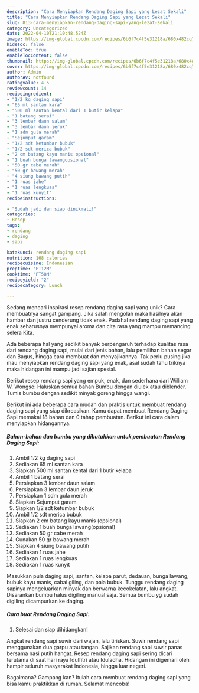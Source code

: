 ```yaml
---
description: "Cara Menyiapkan Rendang Daging Sapi yang Lezat Sekali"
title: "Cara Menyiapkan Rendang Daging Sapi yang Lezat Sekali"
slug: 813-cara-menyiapkan-rendang-daging-sapi-yang-lezat-sekali
category: Uncategorized
date: 2022-04-10T21:10:48.524Z
image: https://img-global.cpcdn.com/recipes/6b6f7c4f5e31218a/680x482cq70/rendang-daging-sapi-foto-resep-utama.jpg
hideToc: false
enableToc: true
enableTocContent: false
thumbnail: https://img-global.cpcdn.com/recipes/6b6f7c4f5e31218a/680x482cq70/rendang-daging-sapi-foto-resep-utama.jpg
cover: https://img-global.cpcdn.com/recipes/6b6f7c4f5e31218a/680x482cq70/rendang-daging-sapi-foto-resep-utama.jpg
author: Admin
authorAv: notfound
ratingvalue: 4.5
reviewcount: 14
recipeingredient:
- "1/2 kg daging sapi"
- "65 ml santan kara"
- "500 ml santan kental dari 1 butir kelapa"
- "1 batang serai"
- "3 lembar daun salam"
- "3 lembar daun jeruk"
- "1 sdm gula merah"
- "Sejumput garam"
- "1/2 sdt ketumbar bubuk"
- "1/2 sdt merica bubuk"
- "2 cm batang kayu manis opsional"
- "1 buah bunga lawangopsional"
- "50 gr cabe merah"
- "50 gr bawang merah"
- "4 siung bawang putih"
- "1 ruas jahe"
- "1 ruas lengkuas"
- "1 ruas kunyit"
recipeinstructions:

- "Sudah jadi dan siap dinikmati!"
categories:
- Resep
tags:
- rendang
- daging
- sapi

katakunci: rendang daging sapi 
nutrition: 168 calories
recipecuisine: Indonesian
preptime: "PT12M"
cooktime: "PT58M"
recipeyield: "2"
recipecategory: Lunch

---
```





Sedang mencari inspirasi resep rendang daging sapi yang unik? Cara membuatnya sangat gampang. Jika salah mengolah maka hasilnya akan hambar dan justru cenderung tidak enak. Padahal rendang daging sapi yang enak seharusnya mempunyai aroma dan cita rasa yang mampu memancing selera Kita.





Ada beberapa hal yang sedikit banyak berpengaruh terhadap kualitas rasa dari rendang daging sapi, mulai dari jenis bahan, lalu pemilihan bahan segar dan Bagus, hingga cara membuat dan menyajikannya. Tak perlu pusing jika mau menyiapkan rendang daging sapi yang enak,      asal sudah tahu triknya maka hidangan ini mampu jadi sajian spesial.














Berikut resep rendang sapi yang empuk, enak, dan sederhana dari William W. Wongso: Haluskan semua bahan Bumbu dengan diulek atau diblender. Tumis bumbu dengan sedikit minyak goreng hingga wangi.






Berikut ini ada beberapa cara mudah dan praktis untuk membuat rendang daging sapi yang siap dikreasikan. Kamu dapat membuat Rendang Daging Sapi memakai 18 bahan dan 0 tahap pembuatan. Berikut ini cara dalam menyiapkan hidangannya.

<!--inarticleads1-->

##### Bahan-bahan dan bumbu yang dibutuhkan untuk pembuatan Rendang Daging Sapi:

1. Ambil 1/2 kg daging sapi
1. Sediakan 65 ml santan kara
1. Siapkan 500 ml santan kental dari 1 butir kelapa
1. Ambil 1 batang serai
1. Persiapkan 3 lembar daun salam
1. Persiapkan 3 lembar daun jeruk
1. Persiapkan 1 sdm gula merah
1. Siapkan Sejumput garam
1. Siapkan 1/2 sdt ketumbar bubuk
1. Ambil 1/2 sdt merica bubuk
1. Siapkan 2 cm batang kayu manis (opsional)
1. Sediakan 1 buah bunga lawang(opsional)
1. Sediakan 50 gr cabe merah
1. Gunakan 50 gr bawang merah
1. Siapkan 4 siung bawang putih
1. Sediakan 1 ruas jahe
1. Sediakan 1 ruas lengkuas
1. Sediakan 1 ruas kunyit


Masukkan pula daging sapi, santan, kelapa parut, dedauan, bunga lawang, bubuk kayu manis, cabai giling, dan pala bubuk. Tunggu rendang daging sapinya mengeluarkan minyak dan berwarna kecokelatan, lalu angkat. Disarankan bumbu halus digiling manual saja. Semua bumbu yg sudah digiling dicampurkan ke daging. 

<!--inarticleads2-->

##### Cara buat Rendang Daging Sapi:


1. Selesai dan siap dihidangkan!

Angkat rendang sapi suwir dari wajan, lalu tiriskan. Suwir rendang sapi menggunakan dua garpu atau tangan. Sajikan rendang sapi suwir panas bersama nasi putih hangat. Resep rendang daging sapi sering dicari terutama di saat hari raya Idulfitri atau Iduladha. Hidangan ini digemari oleh hampir seluruh masyarakat Indonesia, hingga luar negeri. 

Bagaimana? Gampang kan? Itulah cara membuat rendang daging sapi yang bisa kamu praktikkan di rumah. Selamat mencoba!
